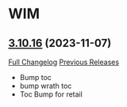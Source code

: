 # WIM

## [3.10.16](https://github.com/Legacy-of-Sylvanaar/wow-instant-messenger/tree/3.10.16) (2023-11-07)
[Full Changelog](https://github.com/Legacy-of-Sylvanaar/wow-instant-messenger/compare/3.10.15...3.10.16) [Previous Releases](https://github.com/Legacy-of-Sylvanaar/wow-instant-messenger/releases)

- Bump toc  
- bump wrath toc  
- Toc Bump for retail  
